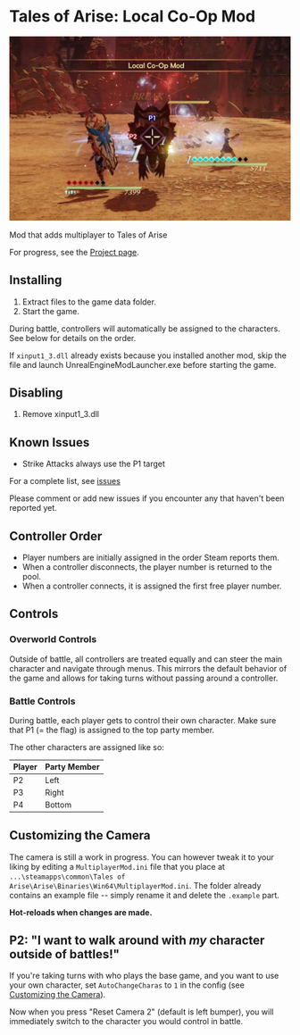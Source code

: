 # Tales of Arise: Local Co-Op Mod

![Assets/Sample.jpg](Assets/Sample.jpg)

Mod that adds multiplayer to Tales of Arise

For progress, see <!-- [Milestones](https://github.com/EusthEnoptEron/arise-multiplayer/milestones) and--> the [Project page](https://github.com/EusthEnoptEron/arise-multiplayer/projects/1).

## Installing

1. Extract files to the game data folder.
2. Start the game.

During battle, controllers will automatically be assigned to the characters. See below for details on the order.

If `xinput1_3.dll` already exists because you installed another mod, skip the file and launch
UnrealEngineModLauncher.exe before starting the game.

## Disabling

1. Remove xinput1_3.dll

## Known Issues

- Strike Attacks always use the P1 target

For a complete list, see [issues](https://github.com/EusthEnoptEron/arise-multiplayer/issues)

Please comment or add new issues if you encounter any that haven't been reported yet.

## Controller Order

- Player numbers are initially assigned in the order Steam reports them.
- When a controller disconnects, the player number is returned to the pool.
- When a controller connects, it is assigned the first free player number.

## Controls

### Overworld Controls

Outside of battle, all controllers are treated equally and can steer the main character and navigate through menus. This
mirrors the default behavior of the game and allows for taking turns without passing around a controller.

### Battle Controls

During battle, each player gets to control their own character. Make sure that P1 (= the flag) is assigned to the top
party member.

The other characters are assigned like so:

| Player | Party Member |
| ------ | ------------ |
| P2     | Left  |
| P3     | Right |
| P4     | Bottom |

## Customizing the Camera

The camera is still a work in progress. You can however tweak it to your liking by editing
a `MultiplayerMod.ini` file that you place at `...\steamapps\common\Tales of Arise\Arise\Binaries\Win64\MultiplayerMod.ini`. The folder already contains an example file -- simply rename it and delete the `.example` part.

**Hot-reloads when changes are made.**
 
## P2: "I want to walk around with *my* character outside of battles!"

If you're taking turns with who plays the base game, and you want to use your own character, set `AutoChangeCharas` to `1` in the config (see [Customizing the Camera](#customizing-the-camera)).

Now when you press "Reset Camera 2" (default is left bumper), you will immediately switch to the character you would control in battle.
